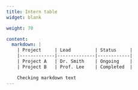 ```yaml
---
title: Intern table
widget: blank

weight: 70

content:
  markdown: |
    | Project     | Lead         | Status     |
    |-------------|--------------|------------|
    | Project A   | Dr. Smith    | Ongoing    |
    | Project B   | Prof. Lee    | Completed  |

    Checking markdown text
---
```

